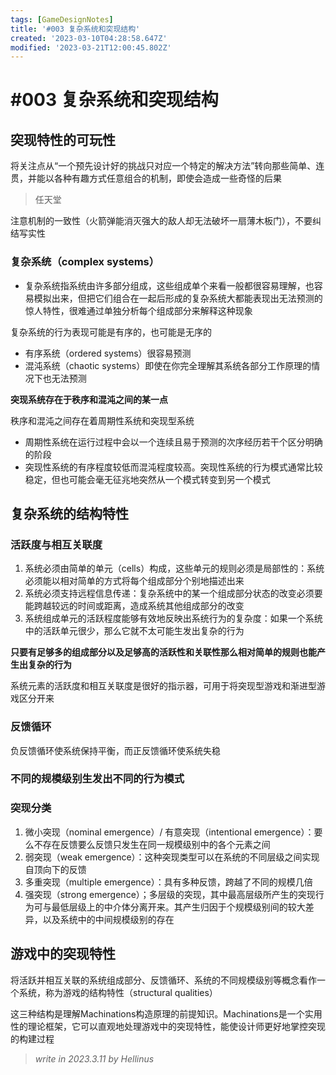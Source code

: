 ```yaml
---
tags: [GameDesignNotes]
title: '#003 复杂系统和突现结构'
created: '2023-03-10T04:28:58.647Z'
modified: '2023-03-21T12:00:45.802Z'
---
```


# #003 复杂系统和突现结构

## 突现特性的可玩性

将关注点从“一个预先设计好的挑战只对应一个特定的解决方法”转向那些简单、连贯，并能以各种有趣方式任意组合的机制，即使会造成一些奇怪的后果

> 任天堂

注意机制的一致性（火箭弹能消灭强大的敌人却无法破坏一扇薄木板门），不要纠结写实性

### 复杂系统（complex systems）
- 复杂系统指系统由许多部分组成，这些组成单个来看一般都很容易理解，也容易模拟出来，但把它们组合在一起后形成的复杂系统大都能表现出无法预测的惊人特性，很难通过单独分析每个组成部分来解释这种现象

复杂系统的行为表现可能是有序的，也可能是无序的
- 有序系统（ordered systems）很容易预测
- 混沌系统（chaotic systems）即使在你完全理解其系统各部分工作原理的情况下也无法预测

**突现系统存在于秩序和混沌之间的某一点**

秩序和混沌之间存在着周期性系统和突现型系统
- 周期性系统在运行过程中会以一个连续且易于预测的次序经历若干个区分明确的阶段
- 突现性系统的有序程度较低而混沌程度较高。突现性系统的行为模式通常比较稳定，但也可能会毫无征兆地突然从一个模式转变到另一个模式

## 复杂系统的结构特性

### 活跃度与相互关联度

1. 系统必须由简单的单元（cells）构成，这些单元的规则必须是局部性的：系统必须能以相对简单的方式将每个组成部分个别地描述出来
2. 系统必须支持远程信息传递：复杂系统中的某一个组成部分状态的改变必须要能跨越较远的时间或距离，造成系统其他组成部分的改变
3. 系统组成单元的活跃程度能够有效地反映出系统行为的复杂度：如果一个系统中的活跃单元很少，那么它就不太可能生发出复杂的行为

**只要有足够多的组成部分以及足够高的活跃性和关联性那么相对简单的规则也能产生出复杂的行为**

系统元素的活跃度和相互关联度是很好的指示器，可用于将突现型游戏和渐进型游戏区分开来

### 反馈循环

负反馈循环使系统保持平衡，而正反馈循环使系统失稳

### 不同的规模级别生发出不同的行为模式

### 突现分类

1. 微小突现（nominal emergence）/ 有意突现（intentional emergence）：要么不存在反馈要么反馈只发生在同一规模级别中的各个元素之间
2. 弱突现（weak emergence）：这种突现类型可以在系统的不同层级之间实现自顶向下的反馈
3. 多重突现（multiple emergence）：具有多种反馈，跨越了不同的规模几倍
4. 强突现（strong emergence）；多层级的突现，其中最高层级所产生的突现行为可与最低层级上的中介体分离开来。其产生归因于个规模级别间的较大差异，以及系统中的中间规模级别的存在

## 游戏中的突现特性
将活跃并相互关联的系统组成部分、反馈循环、系统的不同规模级别等概念看作一个系统，称为游戏的结构特性（structural qualities）

这三种结构是理解Machinations构造原理的前提知识。Machinations是一个实用性的理论框架，它可以直观地处理游戏中的突现特性，能使设计师更好地掌控突现的构建过程

> *write in 2023.3.11 by Hellinus*
